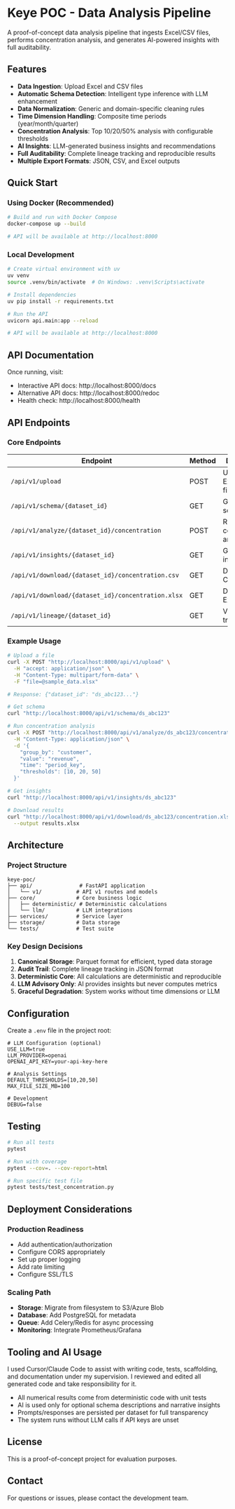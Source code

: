 # Keye POC - Data Analysis Pipeline

A proof-of-concept data analysis pipeline that ingests Excel/CSV files, performs concentration analysis, and generates AI-powered insights with full auditability.

## Features

- **Data Ingestion**: Upload Excel and CSV files
- **Automatic Schema Detection**: Intelligent type inference with LLM enhancement
- **Data Normalization**: Generic and domain-specific cleaning rules
- **Time Dimension Handling**: Composite time periods (year/month/quarter)
- **Concentration Analysis**: Top 10/20/50% analysis with configurable thresholds
- **AI Insights**: LLM-generated business insights and recommendations
- **Full Auditability**: Complete lineage tracking and reproducible results
- **Multiple Export Formats**: JSON, CSV, and Excel outputs

## Quick Start

### Using Docker (Recommended)

```bash
# Build and run with Docker Compose
docker-compose up --build

# API will be available at http://localhost:8000
```

### Local Development

```bash
# Create virtual environment with uv
uv venv
source .venv/bin/activate  # On Windows: .venv\Scripts\activate

# Install dependencies
uv pip install -r requirements.txt

# Run the API
uvicorn api.main:app --reload

# API will be available at http://localhost:8000
```

## API Documentation

Once running, visit:
- Interactive API docs: http://localhost:8000/docs
- Alternative API docs: http://localhost:8000/redoc
- Health check: http://localhost:8000/health

## API Endpoints

### Core Endpoints

| Endpoint | Method | Description |
|----------|--------|-------------|
| `/api/v1/upload` | POST | Upload Excel/CSV file |
| `/api/v1/schema/{dataset_id}` | GET | Get detected schema |
| `/api/v1/analyze/{dataset_id}/concentration` | POST | Run concentration analysis |
| `/api/v1/insights/{dataset_id}` | GET | Get AI insights |
| `/api/v1/download/{dataset_id}/concentration.csv` | GET | Download CSV results |
| `/api/v1/download/{dataset_id}/concentration.xlsx` | GET | Download Excel results |
| `/api/v1/lineage/{dataset_id}` | GET | View audit trail |

### Example Usage

```bash
# Upload a file
curl -X POST "http://localhost:8000/api/v1/upload" \
  -H "accept: application/json" \
  -H "Content-Type: multipart/form-data" \
  -F "file=@sample_data.xlsx"

# Response: {"dataset_id": "ds_abc123..."}

# Get schema
curl "http://localhost:8000/api/v1/schema/ds_abc123"

# Run concentration analysis
curl -X POST "http://localhost:8000/api/v1/analyze/ds_abc123/concentration" \
  -H "Content-Type: application/json" \
  -d '{
    "group_by": "customer",
    "value": "revenue",
    "time": "period_key",
    "thresholds": [10, 20, 50]
  }'

# Get insights
curl "http://localhost:8000/api/v1/insights/ds_abc123"

# Download results
curl "http://localhost:8000/api/v1/download/ds_abc123/concentration.xlsx" \
  --output results.xlsx
```

## Architecture

### Project Structure

```
keye-poc/
├── api/               # FastAPI application
│   └── v1/           # API v1 routes and models
├── core/             # Core business logic
│   ├── deterministic/ # Deterministic calculations
│   └── llm/          # LLM integrations
├── services/         # Service layer
├── storage/          # Data storage
└── tests/            # Test suite
```
### Key Design Decisions

1. **Canonical Storage**: Parquet format for efficient, typed data storage
2. **Audit Trail**: Complete lineage tracking in JSON format
3. **Deterministic Core**: All calculations are deterministic and reproducible
4. **LLM Advisory Only**: AI provides insights but never computes metrics
5. **Graceful Degradation**: System works without time dimensions or LLM

## Configuration

Create a `.env` file in the project root:

```env
# LLM Configuration (optional)
USE_LLM=true
LLM_PROVIDER=openai
OPENAI_API_KEY=your-api-key-here

# Analysis Settings
DEFAULT_THRESHOLDS=[10,20,50]
MAX_FILE_SIZE_MB=100

# Development
DEBUG=false
```

## Testing

```bash
# Run all tests
pytest

# Run with coverage
pytest --cov=. --cov-report=html

# Run specific test file
pytest tests/test_concentration.py
```

## Deployment Considerations

### Production Readiness

- Add authentication/authorization
- Configure CORS appropriately
- Set up proper logging
- Add rate limiting
- Configure SSL/TLS

### Scaling Path

- **Storage**: Migrate from filesystem to S3/Azure Blob
- **Database**: Add PostgreSQL for metadata
- **Queue**: Add Celery/Redis for async processing
- **Monitoring**: Integrate Prometheus/Grafana

## Tooling and AI Usage

I used Cursor/Claude Code to assist with writing code, tests, scaffolding, and documentation under my supervision. I reviewed and edited all generated code and take responsibility for it.

- All numerical results come from deterministic code with unit tests
- AI is used only for optional schema descriptions and narrative insights
- Prompts/responses are persisted per dataset for full transparency
- The system runs without LLM calls if API keys are unset

## License

This is a proof-of-concept project for evaluation purposes.

## Contact

For questions or issues, please contact the development team.